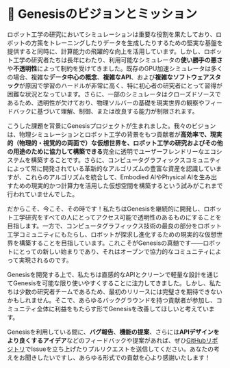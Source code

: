 # 🎯 Genesisのビジョンとミッション

ロボット工学の研究においてシミュレーションは重要な役割を果たしており、ロボットの方策をトレーニングしたりデータを生成したりするための堅実な基盤を提供すると同時に、計算能力の飛躍的な向上を活用しています。しかし、ロボット工学の研究者たちは長年にわたり、利用可能なシミュレータの**使い勝手の悪さ**や**不透明性**によって制約を受けてきました。既存のGPU加速シミュレータは多くの場合、複雑な**データ中心の概念**、**複雑なAPI**、および**複雑なソフトウェアスタック**が原因で学習のハードルが非常に高く、特に初心者の研究者にとって習得が困難な状況となっています。さらに、一部のシミュレータはクローズドソースであるため、透明性が欠けており、物理ソルバーの基礎を現実世界の観察やフィードバックに基づいて理解、制御、または改良する能力が制限されます。

こうした課題を背景にGenesisプロジェクトが生まれました。我々のビジョンは、物理シミュレーションとロボット工学の背景をもつ貢献者が**高効率で、現実的（物理的・視覚的の両面で）な仮想世界を、ロボット工学の研究およびその他の用途のために協力して構築できる**完全に透明でユーザーフレンドリーなエコシステムを構築することです。さらに、コンピュータグラフィックスコミュニティによって常に開発されている革新的なアルゴリズムの豊富な資産を認識していますが、これらのアルゴリズムを統合して、Embodied AIやPhysical AIを生み出すための現実的かつ計算力を活用した仮想空間を構築するという試みがこれまで行われていませんでした。

だからこそ、今こそ、その時です！私たちはGenesisを継続的に開発し、ロボット工学研究をすべての人にとってアクセス可能で透明性のあるものにすることを目指します。一方で、コンピュータグラフィックス技術の最良の部分をロボット工学コミュニティにもたらし、ロボットが探求し進化するための現実的な仮想世界を構築することを目指しています。これこそがGenesisの真髄です――ロボットにとっての新しい始まりであり、それはオープンで協力的なコミュニティによって実現されるのです。

Genesisを開発する上で、私たちは直感的なAPIとクリーンで軽量な設計を通じてGenesisを可能な限り使いやすくすることに注力してきました。しかし、私たちは少数の研究者チームであるため、最初のリリースには完璧さを期待できないかもしれません。そこで、あらゆるバックグラウンドを持つ貢献者が参加し、コミュニティ全体に利益をもたらす形でGenesisを改善してほしいと考えています。

Genesisを利用している間に、**バグ報告**、**機能の提案**、さらには**APIデザインをより良くするアイデア**などのフィードバックや提案があれば、ぜひ[GitHubリポジトリ](https://github.com/Genesis-Embodied-AI/Genesis)でIssueを立ち上げたりプルリクエストを送信してください。あなたの考えをお聞きしたいですし、あらゆる形式での貢献を心より感謝いたします！